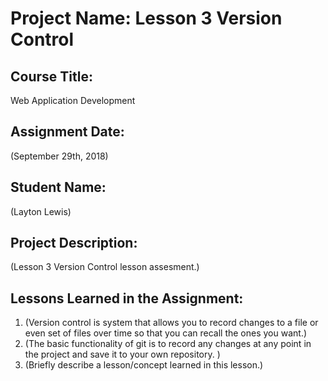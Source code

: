 # Project Name:  Lesson 3 Version Control


## Course Title:
Web Application Development

## Assignment Date:  
(September 29th, 2018)

## Student Name:  
(Layton Lewis)

## Project Description:
(Lesson 3 Version Control lesson assesment.)

## Lessons Learned in the Assignment:
1. (Version control is system that allows you to record changes to a file or even set of files over time so that you can recall the ones you want.)
2. (The basic functionality of git is to record any changes at any point in the project and save it to your own repository. )
3. (Briefly describe a lesson/concept learned in this lesson.)

